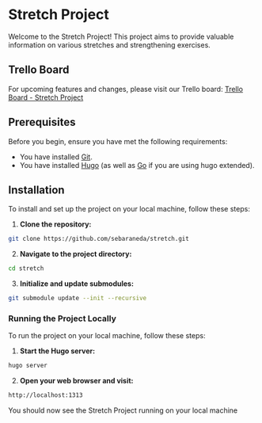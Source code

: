 # Stretch Project

Welcome to the Stretch Project! This project aims to provide valuable information on various stretches and strengthening exercises.

## Trello Board

For upcoming features and changes, please visit our Trello board:
[Trello Board - Stretch Project](https://trello.com/b/Rw5uGZCw/stretch)

## Prerequisites

Before you begin, ensure you have met the following requirements:

- You have installed [Git](https://git-scm.com/).
- You have installed [Hugo](https://gohugo.io/getting-started/installing/) (as well as [Go](https://gohugo.io/installation/windows/#build-from-source) if you are using hugo extended).

## Installation

To install and set up the project on your local machine, follow these steps:

1. **Clone the repository:**

```sh
git clone https://github.com/sebaraneda/stretch.git
```

2. **Navigate to the project directory:**

```sh
cd stretch
```

3. **Initialize and update submodules:**

```sh
git submodule update --init --recursive
```

### Running the Project Locally

To run the project on your local machine, follow these steps:

1. **Start the Hugo server:**

```sh
hugo server
```

2. **Open your web browser and visit:**

```sh
http://localhost:1313
```

You should now see the Stretch Project running on your local machine
